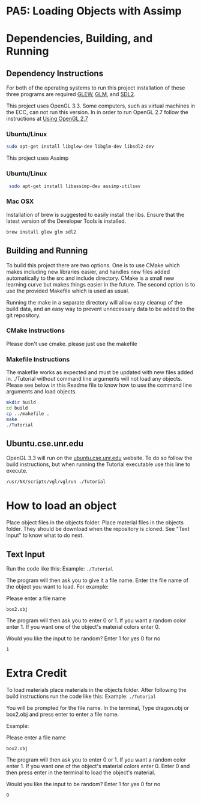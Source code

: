 # PA5: Loading Objects with Assimp

# Dependencies, Building, and Running

## Dependency Instructions
For both of the operating systems to run this project installation of these three programs are required [GLEW](http://glew.sourceforge.net/), [GLM](http://glm.g-truc.net/0.9.7/index.html), and [SDL2](https://wiki.libsdl.org/Tutorials).

This project uses OpenGL 3.3. Some computers, such as virtual machines in the ECC, can not run this version. In in order to run OpenGL 2.7 follow the instructions at [Using OpenGL 2.7](https://github.com/HPC-Vis/computer-graphics/wiki/Using-OpenGL-2.7)

### Ubuntu/Linux
```bash
sudo apt-get install libglew-dev libglm-dev libsdl2-dev
```
This project uses Assimp

### Ubuntu/Linux
```bash
 sudo apt-get install libassimp-dev assimp-utilsev
```

### Mac OSX
Installation of brew is suggested to easily install the libs. Ensure that the latest version of the Developer Tools is installed.
```bash
brew install glew glm sdl2
```

## Building and Running
To build this project there are two options. One is to use CMake which makes including new libraries easier, and handles new files added automatically to the src and include directory. CMake is a small new learning curve but makes things easier in the future.
The second option is to use the provided Makefile which is used as usual.

Running the make in a separate directory will allow easy cleanup of the build data, and an easy way to prevent unnecessary data to be added to the git repository.  

### CMake Instructions
Please don't use cmake. please just use the makefile


### Makefile Instructions 
The makefile works as expected and must be updated with new files added in. ./Tutorial without command line arguments will not load any objects. Please see below in this Readme file to know how to use the command line arguments and load objects.

```bash
mkdir build
cd build
cp ../makefile .
make
./Tutorial
```

## Ubuntu.cse.unr.edu
OpenGL 3.3 will run on the [ubuntu.cse.unr.edu](https://ubuntu.cse.unr.edu/) website. To do so follow the build instructions, but when running the Tutorial executable use this line to execute.
```bash
/usr/NX/scripts/vgl/vglrun ./Tutorial
```
# How to load an object
Place object files in the objects folder. Place material files in the objects folder. They should be download when the repository is cloned.
See "Text Input" to know what to do next.

## Text Input
Run the code like this:
Example:
```./Tutorial```

The program will then ask you to give it a file name. Enter the file name of the object you want to load. For example:

Please enter a file name

```box2.obj```

The program will then ask you to enter 0 or 1. If you want a random color enter 1. If you want one of the object's material colors enter 0.

Would you like the input to be random? Enter 1 for yes 0 for no

```1 ```



# Extra Credit
To load materials place materials in the objects folder. 
After following the build instructions run the code like this:
Example:
```./Tutorial```

You will be prompted for the file name. In the terminal, Type dragon.obj or box2.obj and press enter to enter a file name.

Example:

Please enter a file name

```box2.obj```


The program will then ask you to enter 0 or 1. If you want a random color enter 1. If you want one of the object's material colors enter 0. Enter 0 and then press enter in the terminal to load the object's material.

Would you like the input to be random? Enter 1 for yes 0 for no

```0 ```


